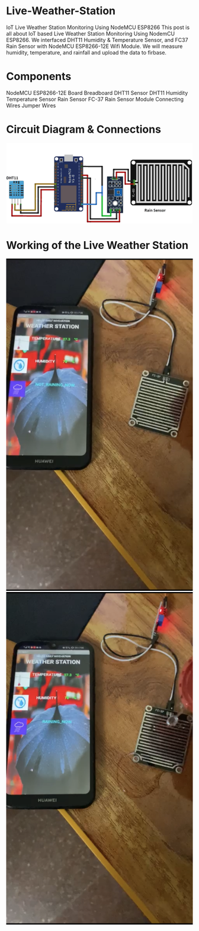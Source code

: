 # Live-Weather-Station
IoT Live Weather Station Monitoring Using NodeMCU ESP8266
This post is all about IoT based Live Weather Station Monitoring Using NodemCU ESP8266. 
We interfaced DHT11 Humidity & Temperature Sensor, and FC37 Rain Sensor with NodeMCU ESP8266-12E Wifi Module. 
We will measure humidity, temperature, and rainfall and upload the data to firbase.

# Components

NodeMCU	ESP8266-12E Board
Breadboard
DHT11 Sensor	DHT11 Humidity Temperature Sensor
Rain Sensor	FC-37 Rain Sensor Module
Connecting Wires	Jumper Wires

# Circuit Diagram & Connections

<p >
  <div align="center" >
 <img src="https://github.com/Kanishk-K-U/Live-Weather-Station/blob/main/Circuit-Diagram.jpg">
    </div>
</p>

# Working of the Live Weather Station

<p >
  <div align="center" >
 <img src="https://github.com/Kanishk-K-U/Live-Weather-Station/blob/main/not%20raining.PNG">
 <img src="https://github.com/Kanishk-K-U/Live-Weather-Station/blob/main/raining.PNG">
    </div>
</p>

